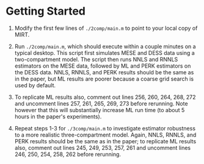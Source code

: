 # Getting Started

1. Modify the first few lines of `./2comp/main.m` to point to your local copy of MIRT.

2. Run `./2comp/main.m`, which should execute within a couple minutes on a typical desktop. This script first simulates MESE and DESS data using a two-compartment model. The script then runs NNLS and RNNLS estimators on the MESE data, followed by ML and PERK estimators on the DESS data. NNLS, RNNLS, and PERK results should be the same as in the paper, but ML results are poorer because a coarse grid search is used by default. 

3. To replicate ML results also, comment out lines 256, 260, 264, 268, 272 and uncomment lines 257, 261, 265, 269, 273 before rerunning. Note however that this will substantially increase ML run time (to about 5 hours in the paper's experiments). 

4. Repeat steps 1-3 for `./3comp/main.m` to investigate estimator robustness to a more realistic three-compartment model. Again, NNLS, RNNLS, and PERK results should be the same as in the paper; to replicate ML results also, comment out lines 245, 249, 253, 257, 261 and uncomment lines 246, 250, 254, 258, 262 before rerunning. 
